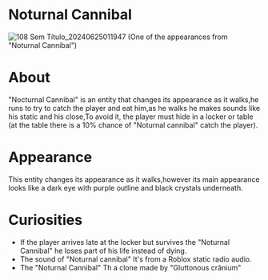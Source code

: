 # Noturnal Cannibal
![108 Sem Título_20240625011947](https://github.com/Redstel/Lunar-rooms-wiki/assets/168801295/96871b2a-c22e-4b69-b873-603c9b8daca8)
(One of the appearances from "Noturnal Cannibal")

# About
"Nocturnal Cannibal" is an entity that changes its appearance as it walks,he runs to try to catch the player and eat him,as he walks he makes sounds like his static and his close,To avoid it, the player must hide in a locker or table (at the table there is a 10% chance of "Noturnal cannibal" catch the player).

# Appearance
This entity changes its appearance as it walks,however its main appearance looks like a dark eye with purple outline and black crystals underneath.

# Curiosities
- If the player arrives late at the locker but survives the "Noturnal Cannibal" he loses part of his life instead of dying.
- The sound of "Noturnal cannibal" It's from a Roblox static radio audio.
- The "Noturnal Cannibal" Th a clone made by "Gluttonous crânium"
